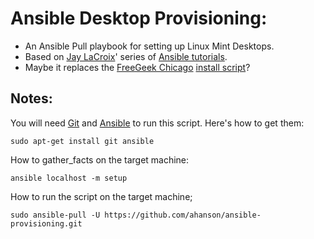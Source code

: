 # Ansible Desktop Provisioning:
* An Ansible Pull playbook for setting up Linux Mint Desktops.
* Based on [Jay LaCroix](https://jaylacroix.com/)' series of [Ansible tutorials](https://www.youtube.com/playlist?list=PLT98CRl2KxKEUHie1m24-wkyHpEsa4Y70).
* Maybe it replaces the [FreeGeek Chicago](https://freegeekchicago.org/) [install script](https://github.com/freegeekchicago/fgc-installscript)? 
## Notes:
You will need [Git](https://git-scm.com/) and [Ansible](https://www.ansible.com/) to run this script. Here's how to get them:

    sudo apt-get install git ansible

How to gather_facts on the target machine:

    ansible localhost -m setup

How to run the script on the target machine;

    sudo ansible-pull -U https://github.com/ahanson/ansible-provisioning.git
